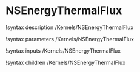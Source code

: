 # NSEnergyThermalFlux

!syntax description /Kernels/NSEnergyThermalFlux

!syntax parameters /Kernels/NSEnergyThermalFlux

!syntax inputs /Kernels/NSEnergyThermalFlux

!syntax children /Kernels/NSEnergyThermalFlux
